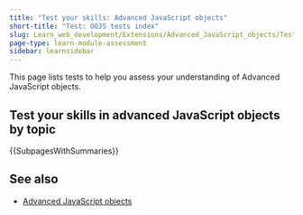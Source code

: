 ```yaml
---
title: "Test your skills: Advanced JavaScript objects"
short-title: "Test: OOJS tests index"
slug: Learn_web_development/Extensions/Advanced_JavaScript_objects/Test_your_skills
page-type: learn-module-assessment
sidebar: learnsidebar
---
```


This page lists tests to help you assess your understanding of Advanced JavaScript objects.

## Test your skills in advanced JavaScript objects by topic

{{SubpagesWithSummaries}}

## See also

- [Advanced JavaScript objects](/en-US/docs/Learn_web_development/Extensions/Advanced_JavaScript_objects)
